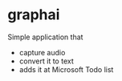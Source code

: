 # graphai

Simple application that 
* capture audio
* convert it to text
* adds it at Microsoft Todo list